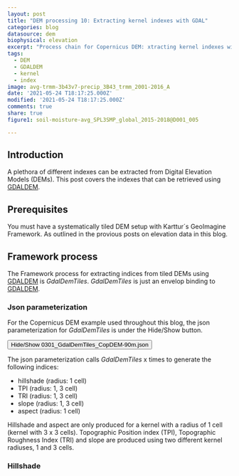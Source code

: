 ```yaml
---
layout: post
title: "DEM processing 10: Extracting kernel indexes with GDAL"
categories: blog
datasource: dem
biophysical: elevation
excerpt: "Process chain for Copernicus DEM: xtracting kernel indexes with GDAL"
tags:
  - DEM
  - GDALDEM
  - kernel
  - index
image: avg-trmm-3b43v7-precip_3B43_trmm_2001-2016_A
date: '2021-05-24 T18:17:25.000Z'
modified: '2021-05-24 T18:17:25.000Z'
comments: true
share: true
figure1: soil-moisture-avg_SPL3SMP_global_2015-2018@D001_005

---
```

<script src="https://karttur.github.io/common/assets/js/karttur/togglediv.js"></script>

## Introduction

A plethora of different indexes can be extracted from Digital Elevation Models (DEMs). This post covers the indexes that can be retrieved using [GDALDEM](https://gdal.org/programs/gdaldem.html).

## Prerequisites

You must have a systematically tiled DEM setup with Karttur´s GeoImagine Framework. As outlined in the provious posts on elevation data in this blog.

## Framework process

The Framework process for extracting indices from tiled DEMs using [GDALDEM](https://gdal.org/programs/gdaldem.html) is _GdalDemTiles_. _GdalDemTiles_ is just an envelop binding to [GDALDEM](https://gdal.org/programs/gdaldem.html).

### Json parameterization

For the Copernicus DEM example used throughout this blog, the json parameterization for _GdalDemTiles_ is under the <span class='button'>Hide/Show</span> button.

<button id= "togglejson" onclick="hiddencode('processchain')">Hide/Show 0301_GdalDemTiles_CopDEM-90m.json</button>

<div id="processchain" style="display:none">

{% capture text-capture %}
{% raw %}

```
{
  "userproject": {
    "userid": "karttur",
    "projectid": "karttur-northlandease2n",
    "tractid": "karttur-northlandease2n",
    "siteid": "*",
    "plotid": "*",
    "system": "ease2n"
  },
  "period": {
    "timestep": "static"
  },
  "process": [
    {
      "processid": "GdalDemTiles",
      "version": "1.3",
      "overwrite": true,
      "parameters": {
        "mode": "hillshade",
        "mosaic": true,
        "palette": "",
        "radiuscsv": "1",
        "asscript": true
      },
      "srcpath": {
        "volume": "Ancillary",
        "hdr": "tif"
      },
      "dstpath": {
        "volume": "Ancillary",
        "hdr": "tif"
      },
      "srccomp": [
        {
          "copdem90": {
            "source": "ESA",
            "product": "copdem",
            "content": "dem",
            "layerid": "copdem",
            "prefix": "dem",
            "suffix": "v01-90m"
          }
        }
      ],
      "dstcopy": [
        {
          "copdem90": {
            "layerid": "auto",
            "prefix": "auto",
            "suffix": "auto",
            "dataunit": "auto"
          }
        }
      ]
    },
    {
      "processid": "GdalDemTiles",
      "version": "1.3",
      "overwrite": true,
      "parameters": {
        "mode": "TPI",
        "mosaic": true,
        "radiuscsv": "1,3",
        "asscript": true
      },
      "srcpath": {
        "volume": "Ancillary",
        "hdr": "tif"
      },
      "dstpath": {
        "volume": "Ancillary",
        "hdr": "tif"
      },
      "srccomp": [
        {
          "copdem90": {
            "source": "ESA",
            "product": "copdem",
            "content": "dem",
            "layerid": "copdem",
            "prefix": "dem",
            "suffix": "v01-90m"
          }
        }
      ],
      "dstcopy": [
        {
          "copdem90": {
            "layerid": "auto",
            "prefix": "auto",
            "suffix": "auto",
            "dataunit": "auto"
          }
        }
      ]
    },
    {
      "processid": "GdalDemTiles",
      "version": "1.3",
      "overwrite": true,
      "parameters": {
        "mode": "TRI",
        "algorithm": "Riley",
        "mosaic": true,
        "radiuscsv": "1,3",
        "asscript": true
      },
      "srcpath": {
        "volume": "Ancillary",
        "hdr": "tif"
      },
      "dstpath": {
        "volume": "Ancillary",
        "hdr": "tif"
      },
      "srccomp": [
        {
          "copdem90": {
            "source": "ESA",
            "product": "copdem",
            "content": "dem",
            "layerid": "copdem",
            "prefix": "dem",
            "suffix": "v01-90m"
          }
        }
      ],
      "dstcopy": [
        {
          "copdem90": {
            "layerid": "auto",
            "prefix": "auto",
            "suffix": "auto",
            "dataunit": "auto"
          }
        }
      ]
    },
    {
      "processid": "GdalDemTiles",
      "version": "1.3",
      "overwrite": true,
      "parameters": {
        "mode": "slope",
        "mosaic": true,
        "radiuscsv": "1,3",
        "asscript": true
      },
      "srcpath": {
        "volume": "Ancillary",
        "hdr": "tif"
      },
      "dstpath": {
        "volume": "Ancillary",
        "hdr": "tif"
      },
      "srccomp": [
        {
          "copdem90": {
            "source": "ESA",
            "product": "copdem",
            "content": "dem",
            "layerid": "copdem",
            "prefix": "dem",
            "suffix": "v01-90m"
          }
        }
      ],
      "dstcopy": [
        {
          "copdem90": {
            "layerid": "auto",
            "prefix": "auto",
            "suffix": "auto",
            "dataunit": "auto"
          }
        }
      ]
    },
    {
      "processid": "GdalDemTiles",
      "version": "1.3",
      "overwrite": true,
      "parameters": {
        "mode": "aspect",
        "mosaic": true,
        "radiuscsv": "1",
        "asscript": true
      },
      "srcpath": {
        "volume": "Ancillary",
        "hdr": "tif"
      },
      "dstpath": {
        "volume": "Ancillary",
        "hdr": "tif"
      },
      "srccomp": [
        {
          "copdem90": {
            "source": "ESA",
            "product": "copdem",
            "content": "dem",
            "layerid": "copdem",
            "prefix": "dem",
            "suffix": "v01-pfpf-hydrdem4+4-90m"
          }
        }
      ],
      "dstcopy": [
        {
          "copdem90": {
            "layerid": "auto",
            "prefix": "auto",
            "suffix": "auto",
            "dataunit": "auto"
          }
        }
      ]
    }
  ]
}
```
{% endraw %}
{% endcapture %}
{% include widgets/toggle-code.html  toggle-text=text-capture  %}
</div>

The json parameterization calls _GdalDemTiles_ x times to generate the following indices:

- hillshade (radius: 1 cell)
- TPI (radius: 1, 3 cell)
- TRI (radius: 1, 3 cell)
- slope (radius: 1, 3 cell)
- aspect (radius: 1 cell)

Hillshade and aspect are only produced for a kernel with a radius of 1 cell (kernel with 3 x 3 cells). Topographic Position index (TPI), Topographic Roughness Index (TRI) and slope are produced using two different kernel radiuses, 1 and 3 cells.


### Hillshade
